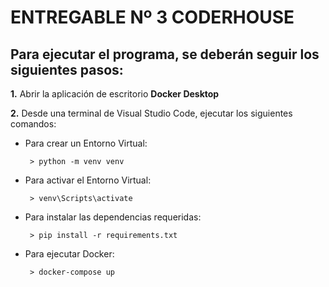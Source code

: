 # ENTREGABLE Nº 3 CODERHOUSE

  

## Para ejecutar el programa, se deberán seguir los siguientes pasos:

  

**1.** Abrir la aplicación de escritorio **Docker Desktop**

  

**2.** Desde una terminal de Visual Studio Code, ejecutar los siguientes comandos:

 - Para crear un Entorno Virtual:

		> python -m venv venv

 - Para activar el Entorno Virtual:

		> venv\Scripts\activate
  
 - Para instalar las dependencias requeridas:

		> pip install -r requirements.txt

 - Para ejecutar Docker:

		> docker-compose up